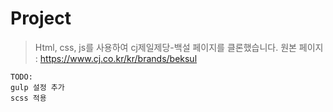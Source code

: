 # Project

>Html, css, js를 사용하여 
>cj제일제당-백설 페이지를 클론했습니다.
> 원본 페이지 : https://www.cj.co.kr/kr/brands/beksul

    TODO: 
    gulp 설정 추가
    scss 적용
